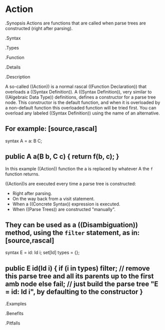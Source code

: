 # Action

.Synopsis
Actions are functions that are called when parse trees are constructed (right after parsing).

.Syntax

.Types

.Function

.Details

.Description

A so-called ((Action)) is a normal rascal ((Function Declaration)) that overloads a ((Syntax Definition)). 
A ((Syntax Definition)), very similar to ((Algebraic Data Type)) definitions, defines a constructor for a parse tree node. 
This constructor is the default function, and when it is overloaded by a non-default function this overloaded function will be tried first. 
You can overload any labeled ((Syntax Definition)) using the name of an alternative.

For example:
[source,rascal]
----
syntax A = a: B  C;

public A a(B b, C c) {
  return f(b, c);
}
----
In this example ((Action)) function the a is replaced by whatever A the `f` function returns. 

((Action))s are executed every time a parse tree is constructed:

*  Right after parsing.
*  On the way back from a visit statement.
*  When a ((Concrete Syntax)) expression is executed.
*  When ((Parse Trees)) are constructed "manually".


They can be used as a ((Disambiguation)) method, using the `filter` statement, as in:
[source,rascal]
----
syntax E = id: Id i;
set[Id] types = {};

public E id(Id i) {
  if (i in types) 
    filter; // remove this parse tree and all its parents up to the first amb node
  else 
    fail; // just build the parse tree "E = id: Id i", by defaulting to the constructor
} 
----
.Examples

.Benefits

.Pitfalls

